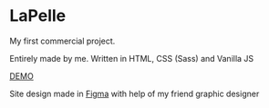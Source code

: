 # LaPelle

My first commercial project. 

Entirely made by me. Written in HTML, CSS (Sass) and Vanilla JS

[DEMO](https://lapelle.eu)

Site design made in [Figma](https://www.figma.com/file/3dX6v5LATR1s63983craHy/Tryli%C5%84ska-Agnieszka-Salon-pi%C4%99kno%C5%9Bci?node-id=0%3A1) with help of my friend graphic designer
